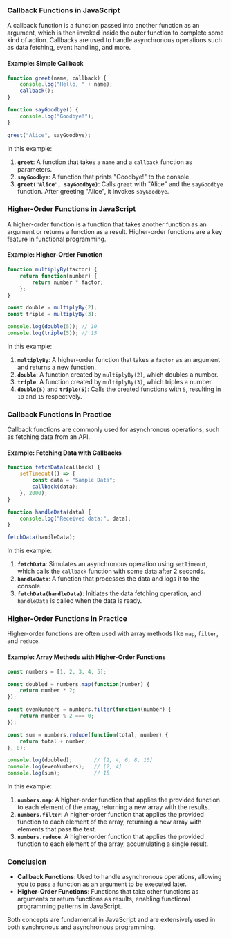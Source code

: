### Callback Functions in JavaScript

A callback function is a function passed into another function as an argument, which is then invoked inside the outer function to complete some kind of action. Callbacks are used to handle asynchronous operations such as data fetching, event handling, and more.

#### Example: Simple Callback

```javascript
function greet(name, callback) {
    console.log("Hello, " + name);
    callback();
}

function sayGoodbye() {
    console.log("Goodbye!");
}

greet("Alice", sayGoodbye);
```

In this example:

1. **`greet`**: A function that takes a `name` and a `callback` function as parameters.
2. **`sayGoodbye`**: A function that prints "Goodbye!" to the console.
3. **`greet("Alice", sayGoodbye)`**: Calls `greet` with "Alice" and the `sayGoodbye` function. After greeting "Alice", it invokes `sayGoodbye`.

### Higher-Order Functions in JavaScript

A higher-order function is a function that takes another function as an argument or returns a function as a result. Higher-order functions are a key feature in functional programming.

#### Example: Higher-Order Function

```javascript
function multiplyBy(factor) {
    return function(number) {
        return number * factor;
    };
}

const double = multiplyBy(2);
const triple = multiplyBy(3);

console.log(double(5)); // 10
console.log(triple(5)); // 15
```

In this example:

1. **`multiplyBy`**: A higher-order function that takes a `factor` as an argument and returns a new function.
2. **`double`**: A function created by `multiplyBy(2)`, which doubles a number.
3. **`triple`**: A function created by `multiplyBy(3)`, which triples a number.
4. **`double(5)`** and **`triple(5)`**: Calls the created functions with `5`, resulting in `10` and `15` respectively.

### Callback Functions in Practice

Callback functions are commonly used for asynchronous operations, such as fetching data from an API.

#### Example: Fetching Data with Callbacks

```javascript
function fetchData(callback) {
    setTimeout(() => {
        const data = "Sample Data";
        callback(data);
    }, 2000);
}

function handleData(data) {
    console.log("Received data:", data);
}

fetchData(handleData);
```

In this example:

1. **`fetchData`**: Simulates an asynchronous operation using `setTimeout`, which calls the `callback` function with some data after 2 seconds.
2. **`handleData`**: A function that processes the data and logs it to the console.
3. **`fetchData(handleData)`**: Initiates the data fetching operation, and `handleData` is called when the data is ready.

### Higher-Order Functions in Practice

Higher-order functions are often used with array methods like `map`, `filter`, and `reduce`.

#### Example: Array Methods with Higher-Order Functions

```javascript
const numbers = [1, 2, 3, 4, 5];

const doubled = numbers.map(function(number) {
    return number * 2;
});

const evenNumbers = numbers.filter(function(number) {
    return number % 2 === 0;
});

const sum = numbers.reduce(function(total, number) {
    return total + number;
}, 0);

console.log(doubled);       // [2, 4, 6, 8, 10]
console.log(evenNumbers);   // [2, 4]
console.log(sum);           // 15
```

In this example:

1. **`numbers.map`**: A higher-order function that applies the provided function to each element of the array, returning a new array with the results.
2. **`numbers.filter`**: A higher-order function that applies the provided function to each element of the array, returning a new array with elements that pass the test.
3. **`numbers.reduce`**: A higher-order function that applies the provided function to each element of the array, accumulating a single result.

### Conclusion

- **Callback Functions**: Used to handle asynchronous operations, allowing you to pass a function as an argument to be executed later.
- **Higher-Order Functions**: Functions that take other functions as arguments or return functions as results, enabling functional programming patterns in JavaScript.

Both concepts are fundamental in JavaScript and are extensively used in both synchronous and asynchronous programming.